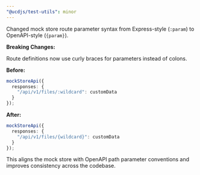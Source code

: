 ```yaml
---
"@ucdjs/test-utils": minor
---
```


Changed mock store route parameter syntax from Express-style (`:param`) to OpenAPI-style (`{param}`).

**Breaking Changes:**

Route definitions now use curly braces for parameters instead of colons.

**Before:**
```ts
mockStoreApi({
  responses: {
    "/api/v1/files/:wildcard": customData
  }
});
```

**After:**
```ts
mockStoreApi({
  responses: {
    "/api/v1/files/{wildcard}": customData
  }
});
```

This aligns the mock store with OpenAPI path parameter conventions and improves consistency across the codebase.
